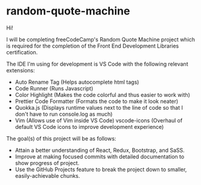 # random-quote-machine
Hi!

I will be completing freeCodeCamp's Random Quote Machine project which is required for the completion of the Front End Development Libraries certification.

The IDE I'm using for development is VS Code with the following relevant extensions:

* Auto Rename Tag (Helps autocomplete html tags)
* Code Runner (Runs Javascript)
* Color Highlight (Makes the code colorful and thus easier to work with)
* Prettier Code Formatter (Formats the code to make it look neater)
* Quokka.js (Displays runtime values next to the line of code so that I don't have to run console.log as much)
* Vim (Allows use of Vim inside VS Code)
vscode-icons (Overhaul of default VS Code icons to improve development experience)

The goal(s) of this project will be as follows:

* Attain a better understanding of React, Redux, Bootstrap, and SaSS.
* Improve at making focused commits with detailed documentation to show progress of project.
* Use the GitHub Projects feature to break the project down to smaller, easily-achievable chunks.
